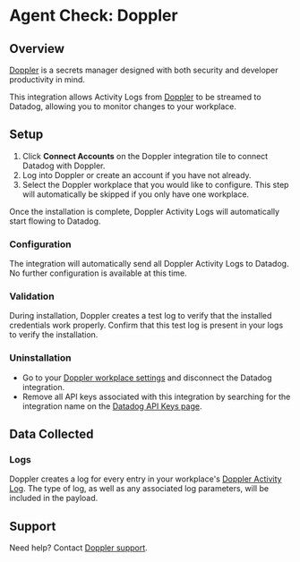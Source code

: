 # Agent Check: Doppler

## Overview

[Doppler][1] is a secrets manager designed with both security and developer productivity in mind.

This integration allows Activity Logs from [Doppler][1] to be streamed to Datadog, allowing you to monitor changes to your workplace.

## Setup

1. Click **Connect Accounts** on the Doppler integration tile to connect Datadog with Doppler.
2. Log into Doppler or create an account if you have not already.
3. Select the Doppler workplace that you would like to configure. This step will automatically be skipped if you only have one workplace.

Once the installation is complete, Doppler Activity Logs will automatically start flowing to Datadog.

### Configuration

The integration will automatically send all Doppler Activity Logs to Datadog. No further configuration is available at this time.

### Validation

During installation, Doppler creates a test log to verify that the installed credentials work properly. Confirm that this test log is present in your logs to verify the installation.

### Uninstallation

- Go to your [Doppler workplace settings][4] and disconnect the Datadog integration.
- Remove all API keys associated with this integration by searching for the integration name on the [Datadog API Keys page][5].

## Data Collected

### Logs

Doppler creates a log for every entry in your workplace's [Doppler Activity Log][2]. The type of log, as well as any associated log parameters, will be included in the payload.

## Support

Need help? Contact [Doppler support][3].

[1]: https://www.doppler.com
[2]: https://docs.doppler.com/docs/workplace-logs
[3]: https://support.doppler.com
[4]: https://dashboard.doppler.com/workplace/settings
[5]: https://app.datadoghq.com/organization-settings/api-keys
